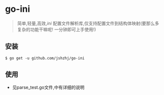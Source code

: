 # go-ini
>简单,轻量,高效,*ini* 配置文件解析库,仅支持配置文件到结构体映射(要那么多复杂的功能干嘛呢! 一分钟即可上手使用!)

## 安装
`$ go get -u github.com/jshzhj/go-ini`

## 使用
* 见parse_test.go文件,中有详细的说明



